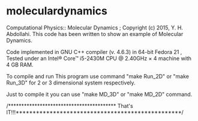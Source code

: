 # moleculardynamics
Computational Physics:: Molecular Dynamics ; 
Copyright (c) 2015, Y. H. Abdollahi.
This code has been written to show an example of Molecular Dynamics.

Code implemented in GNU C++ compiler (v. 4.6.3) in 64-bit Fedora 21 , Tested under an
Intel® Core™ i5-2430M CPU @ 2.40GHz × 4 machine with 4 GB RAM.

To compile and run This program use command "make Run_2D" or "make Run_3D" for 2 or 3
dimensional system respectively.

Just to compile it you can use "make MD_3D" or "make MD_2D" command.

/***************************************** That's IT!!!*************************************************/
